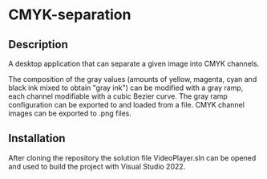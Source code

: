 # CMYK-separation
## Description
A desktop application that can separate a given image into CMYK channels.

The composition of the gray values (amounts of yellow, magenta, cyan and black ink mixed to obtain "gray ink") can be modified with a gray ramp, each channel modifiable with a cubic Bezier curve. The gray ramp configuration can be exported to and loaded from a file. CMYK channel images can be exported to .png files. 

## Installation
After cloning the repository the solution file VideoPlayer.sln can be opened and used to build the project with Visual Studio 2022.
